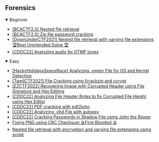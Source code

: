 ## Forensics
<details open>
<summary>Beginner</summary>

  - [[BCACTF2.0] Nested file retrieval](https://github.com/Rookie441/CTF/blob/main/Storage/Writeups/BCACTF2.0_Writeup.md#infinite-zip)
  - [[BCACTF2.0] Zip file password cracking](https://github.com/Rookie441/CTF/blob/main/Storage/Writeups/BCACTF2.0_Writeup.md#secure-zip)
  - [[DownUnderCTF2021] Nested file retrieval with varying file extensions 🏆Best Unintended Solve 🏆](https://github.com/Rookie441/CTF/blob/main/Storage/Writeups/DownUnderCTF2021_Writeup.md#rabbit)
  - [[CDDC22] Analyzing audio for DTMF tones](https://github.com/Rookie441/CTF/blob/main/Storage/Writeups/CDDC22_Writeup.md#pps)
</details>

<details open>
<summary>Easy</summary>

  - [[HackyHolidaysSpaceRace] Analyzing .vmem File for OS and Kernel Detection](https://github.com/Rookie441/CTF/blob/main/Storage/Writeups/Hacky_Holidays_Space_Race_Writeup.md#stolen-research)
  - [[TamilCTF2021] File Cracking using fcrackzip and ccrypt](https://github.com/Rookie441/CTF/blob/main/Storage/Writeups/TamilCTF2021_Writeup.md#chat-with-me)
  - [[EZCTF2022] Recovering Image with Corrupted Header using File Signature and Hex Editing](https://github.com/Rookie441/CTF/blob/main/Storage/Writeups/EZCTF2022_Writeup.md#grandma)
  - [[CDDC22] Analyzing File Header Bytes to fix Corrupted File Height using Hex Editor](https://github.com/Rookie441/CTF/blob/main/Storage/Writeups/CDDC22_Writeup.md#unknown-file)
  - [[CDDC22] PDF cracking with pdf2john](https://github.com/Rookie441/CTF/blob/main/Storage/Writeups/CDDC22_Writeup.md#unknown-file2)
  - [[CDDC22] Analyzing .vhd File with autopsy](https://github.com/Rookie441/CTF/blob/main/Storage/Writeups/CDDC22_Writeup.md#dump-jump)
  - [[CDDC22] Cracking Passwords in Shadow File using John the Ripper](https://github.com/Rookie441/CTF/blob/main/Storage/Writeups/CDDC22_Writeup.md#crack-the-password)
  - [Fixing PNG using CRC Checksum 🩸First Blooded 🩸](https://github.com/Rookie441/CTF/blob/main/Categories/Forensics/Easy/warmup-forensics/warmup-forensics.md#warmup-forensics)
  - [Nested file retrieval with encryption and varying file extensions using script](https://github.com/Rookie441/CTF/blob/main/Categories/Forensics/Easy/russia/russia.md#russia)
</details>
